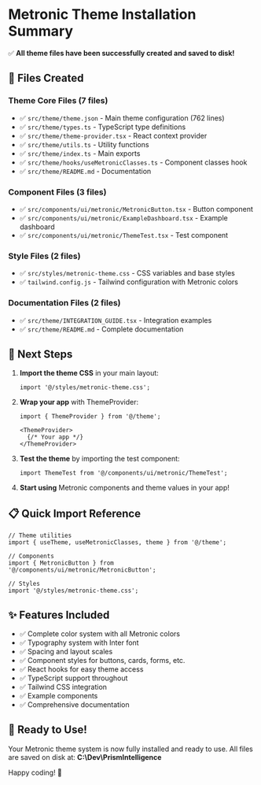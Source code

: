 # Metronic Theme Installation Summary

✅ **All theme files have been successfully created and saved to disk!**

## 📂 Files Created

### Theme Core Files (7 files)
- ✅ `src/theme/theme.json` - Main theme configuration (762 lines)
- ✅ `src/theme/types.ts` - TypeScript type definitions
- ✅ `src/theme/theme-provider.tsx` - React context provider
- ✅ `src/theme/utils.ts` - Utility functions
- ✅ `src/theme/index.ts` - Main exports
- ✅ `src/theme/hooks/useMetronicClasses.ts` - Component classes hook
- ✅ `src/theme/README.md` - Documentation

### Component Files (3 files)
- ✅ `src/components/ui/metronic/MetronicButton.tsx` - Button component
- ✅ `src/components/ui/metronic/ExampleDashboard.tsx` - Example dashboard
- ✅ `src/components/ui/metronic/ThemeTest.tsx` - Test component

### Style Files (2 files)
- ✅ `src/styles/metronic-theme.css` - CSS variables and base styles
- ✅ `tailwind.config.js` - Tailwind configuration with Metronic colors

### Documentation Files (2 files)
- ✅ `src/theme/INTEGRATION_GUIDE.tsx` - Integration examples
- ✅ `src/theme/README.md` - Complete documentation

## 🚀 Next Steps

1. **Import the theme CSS** in your main layout:
   ```tsx
   import '@/styles/metronic-theme.css';
   ```

2. **Wrap your app** with ThemeProvider:
   ```tsx
   import { ThemeProvider } from '@/theme';
   
   <ThemeProvider>
     {/* Your app */}
   </ThemeProvider>
   ```

3. **Test the theme** by importing the test component:
   ```tsx
   import ThemeTest from '@/components/ui/metronic/ThemeTest';
   ```

4. **Start using** Metronic components and theme values in your app!

## 📋 Quick Import Reference

```tsx
// Theme utilities
import { useTheme, useMetronicClasses, theme } from '@/theme';

// Components
import { MetronicButton } from '@/components/ui/metronic/MetronicButton';

// Styles
import '@/styles/metronic-theme.css';
```

## ✨ Features Included

- ✅ Complete color system with all Metronic colors
- ✅ Typography system with Inter font
- ✅ Spacing and layout scales
- ✅ Component styles for buttons, cards, forms, etc.
- ✅ React hooks for easy theme access
- ✅ TypeScript support throughout
- ✅ Tailwind CSS integration
- ✅ Example components
- ✅ Comprehensive documentation

## 🎉 Ready to Use!

Your Metronic theme system is now fully installed and ready to use. All files are saved on disk at:
**C:\Dev\PrismIntelligence**

Happy coding! 🚀